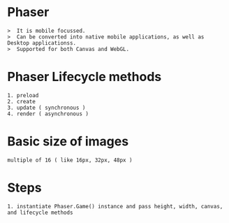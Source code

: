 # Phaser

    >  It is mobile focussed.
    >  Can be converted into native mobile applications, as well as Desktop applicationss.
    >  Supported for both Canvas and WebGL.
    

# Phaser Lifecycle methods 

    1. preload
    2. create
    3. update ( synchronous )
    4. render ( asynchronous )
    
# Basic size of images 

    multiple of 16 ( like 16px, 32px, 48px )  
 
# Steps

    1. instantiate Phaser.Game() instance and pass height, width, canvas, and lifecycle methods 

